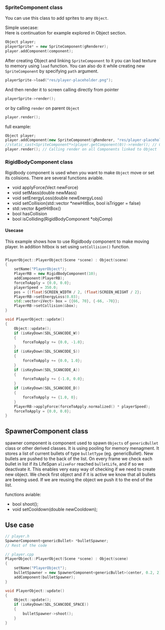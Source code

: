 ### SpriteComponent class
You can use this class to add sprites to any `Object`.   
   
Simple usecase:   
Here is continuation for example explored in Object section.   
```cpp
Object player;
playerSprite* = new SpriteComponent(gRenderer);
player.addComponent(component);
```
After creating Object and linking `SpriteComponent` to it you can load texture to memory using `load` function. You can also do it while creating new `SpriteComponent` by specifying `path` argument.

```cpp
playerSprite->load("res/player-placeholder.png");
```
And then render it to screen calling directly from pointer
```cpp
playerSprite->render();
```
or by calling `render` on parent `Object`
```cpp
player.render();
```
full example:
```cpp
Object player;
player.addComponent(new SpriteComponent(gRenderer, "res/player-placeholder.png"));
//static_cast<SpriteComponent*>(player.getComponent(0))->render(); // Calling render by directly referencing SpriteComponent linked to Object
player.render(); // Calling render on all Components linked to Object
```
### RigidBodyComponent class

Rigidbody component is used when you want to make `Object` move or set its colisions. There are several functions aviable.

- void applyForce(Vect newForce)
- void setMass(double newMass)
- void setEnergyLoss(double newEnergyLoss)
- void setCollision(std::vector<iVect> *newHitBox, bool isTrigger = false)
- std::vector<iVect> &getHitBox()
- bool hasCollision
- bool isColliding(RigidBodyComponent *objComp)

#### Usecase
This example shows how to use Rigidbody component to make moving player. In addition hitbox is set using `setCollision()` function.
```cpp

PlayerObject::PlayerObject(Scene *scene) : Object(scene)
{
    setName("PlayerObject");
    PlayerRB = new RigidBodyComponent(10);
    addComponent(PlayerRB);
    forceToApply = {0.0, 0.0};
    playerSpeed = 350.0;
    pos = {(float)SCREEN_WIDTH / 2, (float)SCREEN_HEIGHT / 2};
    PlayerRB->setEnergyLoss(0.03);
    std::vector<iVect> box = {{66, 70}, {-66, -70}};
    PlayerRB->setCollision(&box);
}

void PlayerObject::update()
{
    Object::update();
    if (isKeyDown(SDL_SCANCODE_W))
    {
        forceToApply += {0.0, -1.0};
    }
    if (isKeyDown(SDL_SCANCODE_S))
    {
        forceToApply += {0.0, 1.0};
    }
    if (isKeyDown(SDL_SCANCODE_A))
    {
        forceToApply += {-1.0, 0.0};
    }
    if (isKeyDown(SDL_SCANCODE_D))
    {
        forceToApply += {1.0, 0};
    }
    PlayerRB->applyForce(forceToApply.normalized() * playerSpeed);
    forceToApply = {0.0, 0.0};
}

```

## SpawnerComponent class
spawner component is component used to spawn `Objects` of `genericBullet` class or other derived classes. It is using pooling for memory menagment. It stores a list of current bullets of type `bulletType` (eg. genericBullet). New bullets are pushed to the back of the list. On every frame we check each bullet in list if its LifeSpan `aliveFor` reached `bulletLife`, and if so we deactivate it. This enables very easy way of checking if we need to create new object. We check first object and if it is active we know that all bullets are beeing used. If we are reusing the object we push it to the end of the list.   
   
functions aviable:
- bool shoot();
- void setCooldown(double newCooldown);


## Use case
```cpp
// player.h
SpawnerComponent<genericBullet> *bulletSpawner;
// Rest of the code 
```

```cpp
// player.cpp
PlayerObject::PlayerObject(Scene *scene) : Object(scene)
{
    setName("PlayerObject");
    bulletSpawner = new SpawnerComponent<genericBullet>(center, 0.2, 2);
    addComponent(bulletSpawner);
}

void PlayerObject::update()
{
    Object::update();
    if (isKeyDown(SDL_SCANCODE_SPACE))
    {
        bulletSpawner->shoot();
    }
}
```